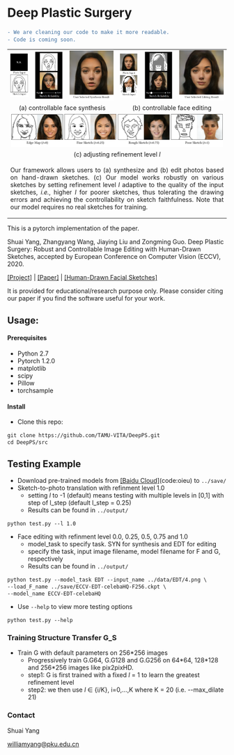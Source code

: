 # Deep Plastic Surgery


```diff
- We are cleaning our code to make it more readable. 
- Code is coming soon.
```

<table border="0" width='100%' style="FONT-SIZE:15" >
	 <tr align="center">
		<td width="9.70%" align="left"><img src="./figures/teaser-a.png" alt="" width="99%" ></td>
		<td width="13.90%"><img src="./figures/teaser-b.gif" alt="" width="99%" ></td>
		<td width="20.40%"><img src="./figures/teaser-c.png" alt="" width="99%" ></td>
		<td width="9.70%"><img src="./figures/teaser-d.png" alt="" width="99%" ></td>
		<td width="13.90%"><img src="./figures/teaser-e.gif" alt="" width="99%" ></td>	
		<td width="20.40%" align="right"><img src="./figures/teaser-f.png" alt="" width="99%" ></td>
	 </tr>
 	<tr align="center">
		<td colspan="3">(a) controllable face synthesis</td>
		<td colspan="3">(b) controllable face editing</td>
	</tr>
	 <tr align="center">
		<td colspan="6"><img src="./figures/teaser-g.png" alt="" width="99%" ></td>
	</tr>				 	
	 <tr align="center">
		<td colspan="6">(c) adjusting refinement level <em>l</em></td>
	</tr>	
	</tr>				 	
	 <tr>
		<td colspan="6"><p style="text-align: justify; FONT-SIZE:12">Our framework allows users to (a) synthesize and (b) edit photos based on hand-drawn sketches. (c) Our model works robustly on various sketches by setting refinement level <em>l</em> adaptive to the quality of the input sketches, <em>i.e.</em>, higher <em>l</em> for poorer sketches, thus tolerating the drawing errors and achieving the controllability on sketch faithfulness. Note that our model requires no real sketches for training.</p></td>
	</tr>
</table>


This is a pytorch implementation of the paper.

Shuai Yang, Zhangyang Wang, Jiaying Liu and Zongming Guo.
Deep Plastic Surgery: Robust and Controllable Image Editing with Human-Drawn Sketches, 
accepted by European Conference on Computer Vision (ECCV), 2020.

[[Project]](https://williamyang1991.github.io/projects/ECCV2020) | [[Paper]](https://arxiv.org/abs/2001.02890) | [[Human-Drawn Facial Sketches]](https://williamyang1991.github.io/projects/ECCV2020/DPS/files/human-drawn_facial_sketches.zip)

It is provided for educational/research purpose only. Please consider citing our paper if you find the software useful for your work.

## Usage: 

#### Prerequisites
- Python 2.7
- Pytorch 1.2.0
- matplotlib
- scipy
- Pillow
- torchsample

#### Install
- Clone this repo:
```
git clone https://github.com/TAMU-VITA/DeepPS.git
cd DeepPS/src
```

## Testing Example

- Download pre-trained models from [[Baidu Cloud]](https://pan.baidu.com/s/1QjOWk8Gw4UNN6ajHF8bMjQ)(code:oieu) to `../save/`
- Sketch-to-photo translation with refinment level 1.0
  - setting <i>l</i> to -1 (default) means testing with multiple levels in \[0,1\] with step of l_step (default l_step = 0.25)
  - Results can be found in `../output/`
```
python test.py --l 1.0
```
- Face editing with refinment level 0.0, 0.25, 0.5, 0.75 and 1.0
  - model_task to specify task. SYN for synthesis and EDT for editing
  - specify the task, input image filename, model filename for F and G, respectively
  - Results can be found in `../output/`
```
python test.py --model_task EDT --input_name ../data/EDT/4.png \
--load_F_name ../save/ECCV-EDT-celebaHQ-F256.ckpt \
--model_name ECCV-EDT-celebaHQ
```
- Use `--help` to view more testing options
```
python test.py --help
```

### Training Structure Transfer G_S
- Train G with default parameters on 256\*256 images
  - Progressively train G.G64, G.G128 and G.G256 on 64\*64, 128\*128 and 256\*256 images like pix2pixHD.
   - step1: G is first trained with a fixed <i>l</i> = 1 to learn the greatest refinement level
   - step2: we then use <i>l</i> ∈ {i/K}, i=0,...,K where K = 20 (i.e. --max_dilate 21)


### Contact

Shuai Yang

williamyang@pku.edu.cn

